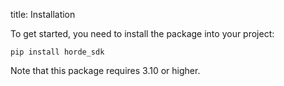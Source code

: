 title: Installation

To get started, you need to install the package into your project:

``` console
pip install horde_sdk
```

Note that this package requires 3.10 or higher.
